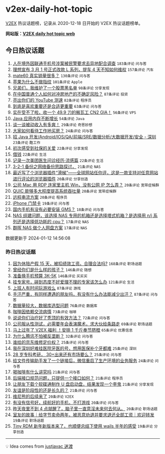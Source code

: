 # v2ex-daily-hot-topic

[V2EX](https://www.v2ex.com/) 热议话题榜，记录从 2020-12-18 日开始的 V2EX 热议话题榜单。

**网站版：[V2EX daily hot topic web](https://boojack.github.io/v2ex-daily-hot-topic-web/)**

## 今日热议话题

<!-- TODAY BEGIN -->

1. [人在境外因联通手机号涉案被民警要求去异地配合调查](https://www.v2ex.com/t/1007987) `183条评论` `问与答`
1. [理想宣布 3 月 1 号正式改款 L 系列，提车 4 天不知如何维权](https://www.v2ex.com/t/1007985) `157条评论` `汽车`
1. [mate60 真实销量很多？](https://www.v2ex.com/t/1008109) `130条评论` `问与答`
1. [苹果为什么不做指纹](https://www.v2ex.com/t/1008120) `101条评论` `Apple`
1. [兄弟们，我维护了一个股票黑名单](https://www.v2ex.com/t/1008018) `98条评论` `分享发现`
1. [在中国普通个人如何对冲房地产的不确定风险？](https://www.v2ex.com/t/1008009) `87条评论` `投资`
1. [亮出你们的 YouTube 测速](https://www.v2ex.com/t/1007991) `82条评论` `程序员`
1. [到底是喜欢重要还是合适更重要](https://www.v2ex.com/t/1008036) `63条评论` `问与答`
1. [实在受不了啦，收一个 49.9 刀的搬瓦工 CN2 GIA！](https://www.v2ex.com/t/1008025) `56条评论` `VPS`
1. [Java 应用内存不断增长](https://www.v2ex.com/t/1007983) `54条评论` `Java`
1. [谈一谈被动收入有多爽！](https://www.v2ex.com/t/1008030) `29条评论` `奇思妙想`
1. [大家如何看待工作地买房？](https://www.v2ex.com/t/1008099) `24条评论` `问与答`
1. [招 Java 开发/Android/IOS/QA/前端/SRE/数据分析/大数据开发/安全 - 深圳](https://www.v2ex.com/t/1008010) `23条评论` `酷工作`
1. [初次感受到社保的关爱](https://www.v2ex.com/t/1008150) `22条评论` `分享发现`
1. [借钱](https://www.v2ex.com/t/1008141) `22条评论` `生活`
1. [记录一次美团医生问诊经历·流感篇](https://www.v2ex.com/t/1008079) `22条评论` `生活`
1. [3-2-1 备份之网络备份思路探讨，](https://www.v2ex.com/t/1008040) `21条评论` `NAS`
1. [最近写了个浏览器插件“滑梯”——全球网站任你评，这是一款支持对任意网站进行评论的浏览器插件](https://www.v2ex.com/t/1008140) `20条评论` `分享创造`
1. [公司 Mac 用 RDP 连家里主机 Win，没有公网 IP 怎么弄？](https://www.v2ex.com/t/1008114) `20条评论` `宽带症候群`
1. [QUIC 能够多大程度提高系统吞吐量](https://www.v2ex.com/t/1008070) `20条评论` `宽带症候群`
1. [远程串流方案](https://www.v2ex.com/t/1007989) `20条评论` `程序员`
1. [iPhone 门禁卡](https://www.v2ex.com/t/1008090) `19条评论` `问与答`
1. [国内手机有没有必要安装 GMS？](https://www.v2ex.com/t/1008155) `18条评论` `问与答`
1. [NAS 组建问题，该选择 NAS 专用的机箱还是选择塔式机箱？是选择用 n/j 系列还是选择低功耗的 cpu？](https://www.v2ex.com/t/1008209) `17条评论` `NAS`
1. [群晖 NAS 做个人网盘方案](https://www.v2ex.com/t/1008043) `17条评论` `NAS`

数据更新于 2024-01-12 14:56:08

<!-- TODAY END -->

### 昨日热议话题

<!-- YESTERDAY BEGIN -->

1. [因为休陪产假 15 天，被扣绩效工资。合理合法吗?](https://www.v2ex.com/t/1007682) `168条评论` `职场话题`
1. [曾经你们是什么样的孩子？](https://www.v2ex.com/t/1007701) `146条评论` `随想`
1. [准备换手机预算 3K-5K](https://www.v2ex.com/t/1007704) `146条评论` `买买买`
1. [挂专家号，碰到态度不好爱理不理的专家该怎么办](https://www.v2ex.com/t/1007712) `121条评论` `生活`
1. [上班人有时间玩游戏么](https://www.v2ex.com/t/1007711) `87条评论` `游戏`
1. [手汗严重，有同样遭遇的朋友吗，有没有什么办法能减少出汗？](https://www.v2ex.com/t/1007793) `87条评论` `问与答`
1. [数据量较大，数据库选型问题](https://www.v2ex.com/t/1007852) `76条评论` `数据库`
1. [咖啡因依赖交流病情](https://www.v2ex.com/t/1007726) `73条评论` `咖啡`
1. [说说你们治疗好了秃顶的有效方法？](https://www.v2ex.com/t/1007681) `72条评论` `问与答`
1. [公司服从性测试，必需要年会表演魔术，求大伙给条路走](https://www.v2ex.com/t/1007865) `69条评论` `职场话题`
1. [马上过年了 V2EX 福利 ！安排 1 千斤奉节脐橙](https://www.v2ex.com/t/1007677) `65条评论` `优惠信息`
1. [为什么腾讯不怕被反垄断？](https://www.v2ex.com/t/1007856) `32条评论` `问与答`
1. [谁给的京东维修定价权？](https://www.v2ex.com/t/1007810) `25条评论` `问与答`
1. [我在深圳好难挂医院牙医的号，想用医保补个牙都难](https://www.v2ex.com/t/1007727) `25条评论` `深圳`
1. [28 岁专科考研， 30+出来还有市场要么？](https://www.v2ex.com/t/1007723) `25条评论` `问与答`
1. [给文件传输助手发了一个链接后，微信重启了生产环境的业务服务](https://www.v2ex.com/t/1007883) `24条评论` `问与答`
1. [喝咖啡有什么讲究吗](https://www.v2ex.com/t/1007839) `21条评论` `问与答`
1. [后端接口规范问题，只提供一个接口如何？](https://www.v2ex.com/t/1007821) `21条评论` `程序员`
1. [让朋友下载个软碟通制作 U 盘启动盘，结果发现一个李鬼](https://www.v2ex.com/t/1007741) `21条评论` `分享发现`
1. [友谊是阶段性的还是长久的？](https://www.v2ex.com/t/1007733) `21条评论` `问与答`
1. [维尼熊的后续来了](https://www.v2ex.com/t/1007941) `20条评论` `V2EX`
1. [有没有信号好，续航好的手机，不打游戏](https://www.v2ex.com/t/1007760) `20条评论` `问与答`
1. [昨天夜里不到 4 点就醒了，脑子里一直意淫未来何去何从。](https://www.v2ex.com/t/1007679) `20条评论` `职场话题`
1. [室友的故事｜给字节卖命两年，被恶意劝退并要求退还全部工资｜欢迎转发](https://www.v2ex.com/t/1007937) `19条评论` `职场话题`
1. [Tiny RDM 新年新版本来了，也顺便总结下使用 wails 半年的感受](https://www.v2ex.com/t/1007715) `19条评论` `分享创造`

<!-- YESTERDAY END -->

---

💡 Idea comes from [justjavac 迷渡](https://github.com/justjavac/)
